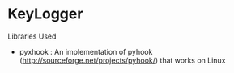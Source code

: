 # KeyLogger

Libraries Used
  - pyxhook : An implementation of pyhook (http://sourceforge.net/projects/pyhook/) that works on Linux


